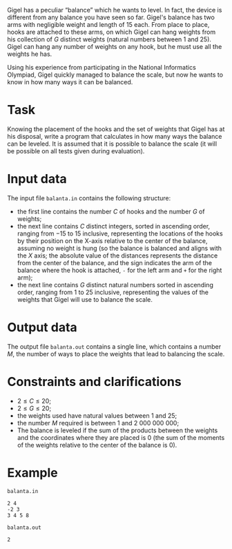 Gigel has a peculiar “balance” which he wants to level. In fact, the device is different from any balance you have seen so far. Gigel's balance has two arms with negligible weight and length of $15$ each. From place to place, hooks are attached to these arms, on which Gigel can hang weights from his collection of $G$ distinct weights (natural numbers between $1$ and $25$). Gigel can hang any number of weights on any hook, but he must use all the weights he has.

Using his experience from participating in the National Informatics Olympiad, Gigel quickly managed to balance the scale, but now he wants to know in how many ways it can be balanced.

# Task

Knowing the placement of the hooks and the set of weights that Gigel has at his disposal, write a program that calculates in how many ways the balance can be leveled. It is assumed that it is possible to balance the scale (it will be possible on all tests given during evaluation).

# Input data

The input file `balanta.in` contains the following structure:

- the first line contains the number $C$ of hooks and the number $G$ of weights;
- the next line contains $C$ distinct integers, sorted in ascending order, ranging from $-15$ to $15$ inclusive, representing the locations of the hooks by their position on the X-axis relative to the center of the balance, assuming no weight is hung (so the balance is balanced and aligns with the $X$ axis; the absolute value of the distances represents the distance from the center of the balance, and the sign indicates the arm of the balance where the hook is attached, `-` for the left arm and `+` for the right arm);
- the next line contains $G$ distinct natural numbers sorted in ascending order, ranging from $1$ to $25$ inclusive, representing the values of the weights that Gigel will use to balance the scale.

# Output data

The output file `balanta.out` contains a single line, which contains a number $M$, the number of ways to place the weights that lead to balancing the scale.

# Constraints and clarifications

* $2 \leq C \leq 20$;
* $2 \leq G \leq 20$;
* the weights used have natural values between $1$ and $25$;
* the number $M$ required is between $1$ and $2 \ 000 \ 000 \ 000$;
* The balance is leveled if the sum of the products between the weights and the coordinates where they are placed is $0$ (the sum of the moments of the weights relative to the center of the balance is $0$).

# Example

`balanta.in`
```
2 4
-2 3
3 4 5 8
```

`balanta.out`
```
2
```
